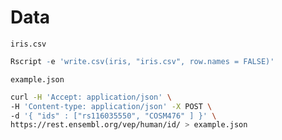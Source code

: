 # Data

`iris.csv`

```r
Rscript -e 'write.csv(iris, "iris.csv", row.names = FALSE)'
```

`example.json`

```bash
curl -H 'Accept: application/json' \
-H 'Content-type: application/json' -X POST \
-d '{ "ids" : ["rs116035550", "COSM476" ] }' \
https://rest.ensembl.org/vep/human/id/ > example.json
```


